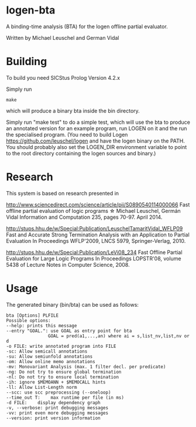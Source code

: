 # logen-bta
A binding-time analysis (BTA) for the logen offline partial evaluator.

Written by Michael Leuschel and German Vidal


# Building
To build you need SICStus Prolog Version 4.2.x

Simply run

    make

which will produce a binary bta inside the bin directory.

Simply run "make test" to do a simple test, which will use the bta to
produce an annotated version for an example program, run LOGEN on it
and the run the specialised program.
(You need  to build Logen https://github.com/leuschel/logen and have the logen binary
on the PATH. You should probably also set the LOGEN_DIR environment variable to
point to the root directory containing the logen sources and binary.)

# Research
This system is based on research presented in

http://www.sciencedirect.com/science/article/pii/S0890540114000066
Fast offline partial evaluation of logic programs ☆
Michael Leuschel, Germán Vidal
Information and Computation 235, pages 70-97. April 2014.

http://stups.hhu.de/w/Special:Publication/LeuschelTamaritVidal_WFLP09
Fast and Accurate Strong Termination Analysis with an Application to Partial Evaluation
In Proceedings WFLP'2009, LNCS 5979, Springer-Verlag, 2010.

http://stups.hhu.de/w/Special:Publication/LeVi08_234
Fast Offline Partial Evaluation for Large Logic Programs
In Proceedings LOPSTR'08, volume 5438 of Lecture Notes in Computer Science, 2008.

# Usage

The generated binary (bin/bta) can be used as follows:

    bta [Options] PLFILE
    Possible options:
    --help: prints this message
    --entry "GOAL.": use GOAL as entry point for bta
                    GOAL = pred(a1,...,an) where ai = s,list_nv,list,nv or d
    -o FILE: write annotated program into FILE
    -sc: Allow semicall annotations
    -su: Allow semiunfold annotations
    -om: Allow online memo annotations
    -mv: Monovariant Analysis (max. 1 filter decl. per predicate)
    -ng: Do not try to ensure global termination
    -nl: Do not try to ensure local termination
    -ih: ignore $MEMOANN + $MEMOCALL hints
    -ll: Allow List-Length norm
    --scc: use scc preprocessing (--oneloop)
    --time_out T:    max runtime per file (in ms)
    -d FILE:    display dependency graph
    -v, --verbose: print debugging messages
    -vv: print even more debugging messages
    --version: print version information
